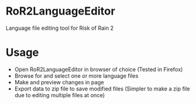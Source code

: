 # RoR2LanguageEditor
Language file editing tool for Risk of Rain 2

# Usage
* Open RoR2LanguageEditor in browser of choice (Tested in Firefox)
* Browse for and select one or more language files
* Make and preview changes in page
* Export data to zip file to save modified files (Simpler to make a zip file due to editing multiple files at once)
